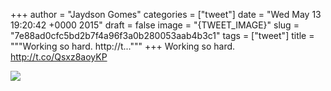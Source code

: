 
+++
author = "Jaydson Gomes"
categories = ["tweet"]
date = "Wed May 13 19:20:42 +0000 2015"
draft = false
image = "{TWEET_IMAGE}"
slug = "7e88ad0cfc5bd2b7f4a96f3a0b280053aab4b3c1"
tags = ["tweet"]
title = """Working so hard. http://t..."""
+++
Working so hard. http://t.co/Qsxz8aoyKP

![](/images/tweet-media/598568570742829056-CE6K8VfXIAAFq4F.jpg)
